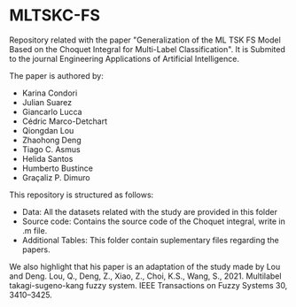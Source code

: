 # MLTSKC-FS
Repository related with the paper "Generalization of the ML TSK FS Model Based on the Choquet Integral for Multi-Label Classification". It is Submited to the journal Engineering Applications of Artificial Intelligence.

The paper is authored by:
  - Karina Condori
  - Julian Suarez
  - Giancarlo Lucca
  - Cédric Marco-Detchart
  - Qiongdan Lou
  - Zhaohong Deng
  - Tiago C. Asmus
  - Helida Santos
  - Humberto Bustince
  - Graçaliz P. Dimuro

This repository is structured as follows:
  - Data: All the datasets related with the study are provided in this folder
  - Source code: Contains the source code of the Choquet integral, write in .m file. 
  - Additional Tables: This folder contain suplementary files regarding the papers.

We also highlight that his paper is an adaptation of the study made by Lou and Deng.
Lou, Q., Deng, Z., Xiao, Z., Choi, K.S., Wang, S., 2021. Multilabel takagi-sugeno-kang fuzzy system. IEEE Transactions on Fuzzy Systems 30, 3410–3425.
